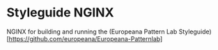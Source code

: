 # Styleguide NGINX

NGINX for building and running the (Europeana Pattern Lab Styleguide)[https://github.com/europeana/Europeana-Patternlab]
